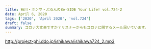 ```yaml
---
title: 石川・ホンマ・ぶるんのBe-SIDE Your Life! vol.724-2
date: April 6, 2020
tags: ['2020', 'April 2020', 'vol.724']
draft: false
summary: コロナ大丈夫ですか？リスナーからもコロナに関するメール届いています。
---
```


http://project-phi.ddo.jp/ishikawa/ishikawa724_2.mp3